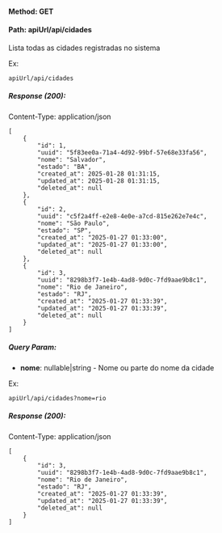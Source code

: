 #### Method: **GET**
#### Path: **apiUrl/api/cidades**
Lista todas as cidades registradas no sistema

Ex:
```
apiUrl/api/cidades
```

##### Response (200):
Content-Type: application/json
```
[
	{
		"id": 1,
		"uuid": "5f83ee0a-71a4-4d92-99bf-57e68e33fa56",
		"nome": "Salvador",
		"estado": "BA",
		"created_at": 2025-01-28 01:31:15,
		"updated_at": 2025-01-28 01:31:15,
		"deleted_at": null
	},
	{
		"id": 2,
		"uuid": "c5f2a4ff-e2e8-4e0e-a7cd-815e262e7e4c",
		"nome": "São Paulo",
		"estado": "SP",
		"created_at": "2025-01-27 01:33:00",
		"updated_at": "2025-01-27 01:33:00",
		"deleted_at": null
	},
	{
		"id": 3,
		"uuid": "8298b3f7-1e4b-4ad8-9d0c-7fd9aae9b8c1",
		"nome": "Rio de Janeiro",
		"estado": "RJ",
		"created_at": "2025-01-27 01:33:39",
		"updated_at": "2025-01-27 01:33:39",
		"deleted_at": null
	}
]
```

##### Query Param:
*   **nome**: nullable|string - Nome ou parte do nome da cidade

Ex:
```
apiUrl/api/cidades?nome=rio
```

##### Response (200):
Content-Type: application/json
```
[
	{
		"id": 3,
		"uuid": "8298b3f7-1e4b-4ad8-9d0c-7fd9aae9b8c1",
		"nome": "Rio de Janeiro",
		"estado": "RJ",
		"created_at": "2025-01-27 01:33:39",
		"updated_at": "2025-01-27 01:33:39",
		"deleted_at": null
	}
]
```